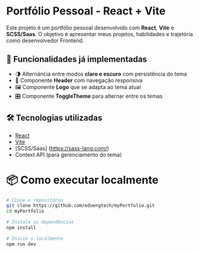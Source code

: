 # Portfólio Pessoal - React + Vite 

Este projeto é um portfólio pessoal desenvolvido com **React**, **Vite** e **SCSS/Saas**. O objetivo é apresentar meus projetos, habilidades e trajetória como desenvolvedor Frontend.

## 🚀 Funcionalidades já implementadas

- 🌗 Alternância entre modos **claro e escuro** com persistência do tema
- 🧭 Componente **Header** com navegação responsiva
- 🖼️ Componente **Logo** que se adapta ao tema atual
- 🎛️ Componente **ToggleTheme** para alternar entre os temas

## 🛠️ Tecnologias utilizadas

- [React](https://reactjs.org/)
- [Vite](https://vitejs.dev/)
- [SCSS/Saas] (https://sass-lang.com/)
- Context API (para gerenciamento do tema)

# 📦 Como executar localmente

```bash
# Clone o repositório
git clone https://github.com/eduengtech/myPortfolio.git
cd myPortfolio

# Instale as dependências
npm install

# Inicie o localmente
npm run dev
```

